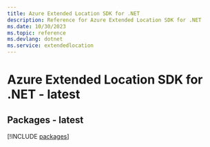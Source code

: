 ```yaml
---
title: Azure Extended Location SDK for .NET
description: Reference for Azure Extended Location SDK for .NET
ms.date: 10/30/2023
ms.topic: reference
ms.devlang: dotnet
ms.service: extendedlocation
---
```

# Azure Extended Location SDK for .NET - latest
## Packages - latest
[!INCLUDE [packages](extended-location-index.md)]